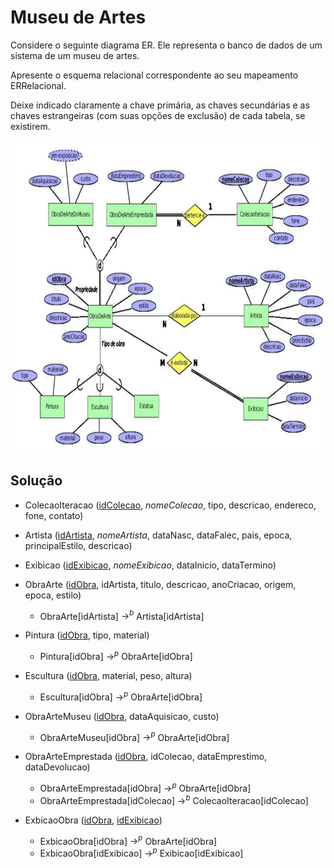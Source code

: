 # Museu de Artes

Considere o seguinte diagrama ER. Ele representa o banco de dados de um sistema de um museu de artes.

Apresente o esquema relacional correspondente ao seu mapeamento ERRelacional. 

Deixe indicado claramente a chave primária, as chaves secundárias e as chaves estrangeiras (com suas opções de exclusão) de cada tabela, se existirem.

<p align="center">
    <img src="../readmeImg/05_enunciado.png" width="900px" height="500px">
</p>

## Solução

* ColecaoIteracao (<ins>idColecao</ins>, *nomeColecao*, tipo, descricao, endereco, fone, contato)

* Artista (<ins>idArtista</ins>, *nomeArtista*, dataNasc, dataFalec, pais, epoca, principalEstilo, descricao)

* Exibicao (<ins>idExibicao</ins>, *nomeExibicao*, dataInicio, dataTermino)

* ObraArte (<ins>idObra</ins>, idArtista, titulo, descricao, anoCriacao, origem, epoca, estilo)
    * ObraArte[idArtista] $\rightarrow ^{b}$ Artista[idArtista]

* Pintura (<ins>idObra</ins>, tipo, material)
    * Pintura[idObra] $\rightarrow ^{p}$ ObraArte[idObra]

* Escultura (<ins>idObra</ins>, material, peso, altura)
    * Escultura[idObra] $\rightarrow ^{p}$ ObraArte[idObra]

* ObraArteMuseu (<ins>idObra</ins>, dataAquisicao, custo)
    * ObraArteMuseu[idObra] $\rightarrow ^{p}$ ObraArte[idObra]

* ObraArteEmprestada (<ins>idObra</ins>, idColecao, dataEmprestimo, dataDevolucao)
    * ObraArteEmprestada[idObra] $\rightarrow ^{p}$ ObraArte[idObra]
    * ObraArteEmprestada[idColecao] $\rightarrow ^{b}$ ColecaoIteracao[idColecao]

* ExbicaoObra (<ins>idObra</ins>, <ins>idExibicao</ins>)
    * ExbicaoObra[idObra] $\rightarrow ^{p}$ ObraArte[idObra]
    * ExbicaoObra[idExibicao] $\rightarrow ^{p}$ Exibicao[idExibicao]
